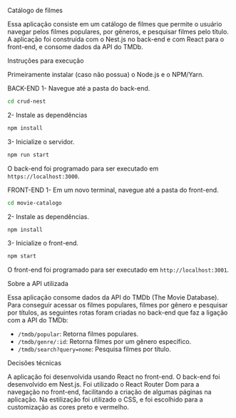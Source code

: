 Catálogo de filmes

Essa aplicação consiste em um catálogo de filmes que permite o usuário navegar pelos filmes populares, por gêneros, e pesquisar filmes pelo título. A aplicação foi construída com o Nest.js no back-end e com React para o front-end, e consome dados da API do TMDb.

Instruções para execução

Primeiramente instalar (caso não possua) o Node.js e o NPM/Yarn.

BACK-END
1- Navegue até a pasta do back-end.
```bash
cd crud-nest
```

2- Instale as dependências
```bash
npm install
```

3- Inicialize o servidor.
```bash
npm run start
```

O back-end foi programado para ser executado em `https://localhost:3000`.

FRONT-END
1- Em um novo terminal, navegue até a pasta do front-end.
```bash
cd movie-catalogo
```

2- Instale as dependências.
```bash
npm install
```

3- Inicialize o front-end.
```bash
npm start
```

O front-end foi programado para ser executado em `http://localhost:3001`.


Sobre a API utilizada

Essa aplicação consome dados da API do TMDb (The Movie Database). Para conseguir acessar os filmes populares, filmes por gênero e pesquisar por títulos, as seguintes rotas foram criadas no back-end que faz a ligação com a API do TMDb:
- `/tmdb/popular`: Retorna filmes populares.
- `/tmdb/genre/:id`: Retorna filmes por um gênero específico.
- `/tmdb/search?query=nome`: Pesquisa filmes por título.

Decisões técnicas

A aplicação foi desenvolvida usando React no front-end.
O back-end foi desenvolvido em Nest.js.
Foi utilizado o React Router Dom para a navegação no front-end, facilitando a criação de algumas páginas na aplicação.
Na estilização foi utilizado o CSS, e foi escolhido para a customização as cores preto e vermelho.